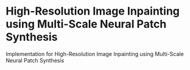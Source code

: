 # High-Resolution Image Inpainting using Multi-Scale Neural Patch Synthesis
Implementation for High-Resolution Image Inpainting using Multi-Scale Neural Patch Synthesis
